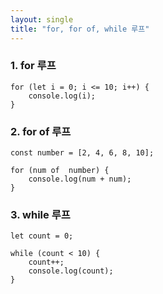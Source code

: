 ```yaml
---
layout: single
title: "for, for of, while 루프"
---
```


### 1. for 루프   

```
for (let i = 0; i <= 10; i++) {
    console.log(i);
}
```

### 2. for of 루프   

```
const number = [2, 4, 6, 8, 10];

for (num of  number) {
    console.log(num + num);
}
```

### 3. while 루프   

```
let count = 0;

while (count < 10) {
    count++;
    console.log(count);
}
```
